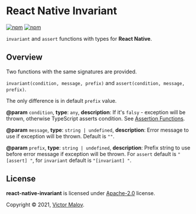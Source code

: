 # React Native Invariant
[![npm](https://img.shields.io/github/license/breeffy/react-native-invariant)](https://github.com/breeffy/react-native-invariant/blob/main/LICENSE) [![npm](https://img.shields.io/badge/types-included-blue)](https://www.npmjs.com/package/@gorhom/bottom-sheet)

`invariant` and `assert` functions with types for **React Native**.

## Overview

Two functions with the same signatures are provided. 

`invariant(condition, message, prefix)` and `assert(condition, message, prefix)`.

The only difference is in default `prefix` value.

**@param** `condition`, **type**: `any`, **description**: If it's `falsy` - exception will be thrown, otherwise TypeScript asserts condition. See [Assertion Functions](https://www.typescriptlang.org/docs/handbook/release-notes/typescript-3-7.html#assertion-functions).

**@param** `message`, **type**: `string | undefined`, **description**: Error message to use if exception will be thrown. Default is `""`.

**@param** `prefix`, **type**: `string | undefined`, **description**: Prefix string to use before error message if exception will be thrown. For `assert` default is `"[assert] "`, for `invariant` default is `"[invariant] "`.

## License
**react-native-invariant** is licensed under [Apache-2.0](LICENSE) license.

Copyright © 2021, [Victor Malov](https://github.com/likern).
